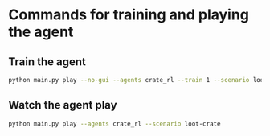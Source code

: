# Commands for training and playing the agent

## Train the agent

```bash
python main.py play --no-gui --agents crate_rl --train 1 --scenario loot-crate --n-rounds 200
```

## Watch the agent play

```bash
python main.py play --agents crate_rl --scenario loot-crate
```
